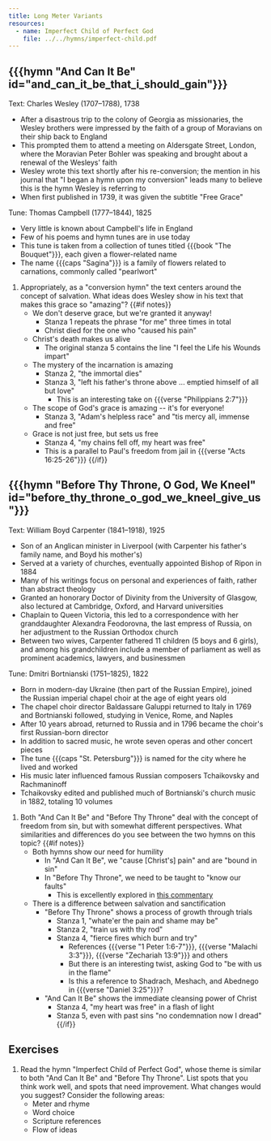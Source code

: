 ```yaml
---
title: Long Meter Variants
resources:
  - name: Imperfect Child of Perfect God
    file: ../../hymns/imperfect-child.pdf
---
```

## {{{hymn "And Can It Be" id="and_can_it_be_that_i_should_gain"}}}

Text: Charles Wesley (1707–1788), 1738
 - After a disastrous trip to the colony of Georgia as missionaries, the Wesley brothers were impressed by the faith of a group of Moravians on their ship back to England
 - This prompted them to attend a meeting on Aldersgate Street, London, where the Moravian Peter Bohler was speaking and brought about a renewal of the Wesleys' faith
 - Wesley wrote this text shortly after his re-conversion; the mention in his journal that "I began a hymn upon my conversion" leads many to believe this is the hymn Wesley is referring to
 - When first published in 1739, it was given the subtitle "Free Grace"

Tune: Thomas Campbell (1777–1844), 1825
 - Very little is known about Campbell's life in England
 - Few of his poems and hymn tunes are in use today
 - This tune is taken from a collection of tunes titled {{{book "The Bouquet"}}}, each given a flower-related name
 - The name {{{caps "Sagina"}}} is a family of flowers related to carnations, commonly called "pearlwort"

1. Appropriately, as a "conversion hymn" the text centers around the concept of salvation. What ideas does Wesley show in his text that makes this grace so "amazing"?
{{#if notes}}
	- We don't deserve grace, but we're granted it anyway!
		- Stanza 1 repeats the phrase "for me" three times in total
		- Christ died for the one who "caused his pain"
	- Christ's death makes us alive
		- The original stanza 5 contains the line "I feel the Life his Wounds impart"
	- The mystery of the incarnation is amazing
		- Stanza 2, "the immortal dies"
		- Stanza 3, "left his father's throne above ... emptied himself of all but love"
			- This is an interesting take on {{{verse "Philippians 2:7"}}}
	- The scope of God's grace is amazing -- it's for everyone!
		- Stanza 3, "Adam's helpless race" and "tis mercy all, immense and free"
	- Grace is not just free, but sets us free
		- Stanza 4, "my chains fell off, my heart was free"
		- This is a parallel to Paul's freedom from jail in {{{verse "Acts 16:25-26"}}}
{{/if}}

## {{{hymn "Before Thy Throne, O God, We Kneel" id="before_thy_throne_o_god_we_kneel_give_us"}}}

Text: William Boyd Carpenter (1841–1918), 1925
 - Son of an Anglican minister in Liverpool (with Carpenter his father's family name, and Boyd his mother's)
 - Served at a variety of churches, eventually appointed Bishop of Ripon in 1884
 - Many of his writings focus on personal and experiences of faith, rather than abstract theology
 - Granted an honorary Doctor of Divinity from the University of Glasgow, also lectured at Cambridge, Oxford, and Harvard universities
 - Chaplain to Queen Victoria, this led to a correspondence with her granddaughter Alexandra Feodorovna, the last empress of Russia, on her adjustment to the Russian Orthodox church
 - Between two wives, Carpenter fathered 11 children (5 boys and 6 girls), and among his grandchildren include a member of parliament as well as prominent academics, lawyers, and businessmen

Tune: Dmitri Bortnianski (1751–1825), 1822
 - Born in modern-day Ukraine (then part of the Russian Empire), joined the Russian imperial chapel choir at the age of eight years old
 - The chapel choir director Baldassare Galuppi returned to Italy in 1769 and Bortnianski followed, studying in Venice, Rome, and Naples
 - After 10 years abroad, returned to Russia and in 1796 became the choir's first Russian-born director
 - In addition to sacred music, he wrote seven operas and other concert pieces
 - The tune {{{caps "St. Petersburg"}}} is named for the city where he lived and worked
 - His music later influenced famous Russian composers Tchaikovsky and Rachmaninoff
 - Tchaikovsky edited and published much of Bortnianski's church music in 1882, totaling 10 volumes

1. Both "And Can It Be" and "Before Thy Throne" deal with the concept of freedom from sin, but with somewhat different perspectives. What similarities and differences do you see between the two hymns on this topic?
{{#if notes}}
	- Both hymns show our need for humility
		- In "And Can It Be", we "cause [Christ's] pain" and are "bound in sin"
		- In "Before Thy Throne", we need to be taught to "know our faults"
			- This is excellently explored in [this commentary](http://protestantconference.org/previous-issues/trinity/william-boyd-carpenters-before-thy-throne-o-god-we-kneel-can-sanctification-ennoble-the-christian/)
	- There is a difference between salvation and sanctification
		- "Before Thy Throne" shows a process of growth through trials
			- Stanza 1, "whate'er the pain and shame may be"
			- Stanza 2, "train us with thy rod"
			- Stanza 4, "fierce fires which burn and try"
				- References {{{verse "1 Peter 1:6-7"}}}, {{{verse "Malachi 3:3"}}}, {{{verse "Zechariah 13:9"}}} and others
				- But there is an interesting twist, asking God to "be with us in the flame"
				- Is this a reference to Shadrach, Meshach, and Abednego in {{{verse "Daniel 3:25"}}}?
		- "And Can It Be" shows the immediate cleansing power of Christ
			- Stanza 4, "my heart was free" in a flash of light
			- Stanza 5, even with past sins "no condemnation now I dread"
{{/if}}

## Exercises

1. Read the hymn "Imperfect Child of Perfect God", whose theme is similar to both "And Can It Be" and "Before Thy Throne". List spots that you think work well, and spots that need improvement. What changes would you suggest? Consider the following areas:
	- Meter and rhyme
	- Word choice
	- Scripture references
	- Flow of ideas
